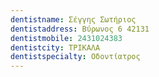 ```yaml
---
dentistname: Σέγγης Σωτήριος
dentistaddress: Βύρωνος 6 42131
dentistmobile: 2431024383
dentistcity: ΤΡΙΚΑΛΑ
dentistspecialty: Οδοντίατρος
---
```

